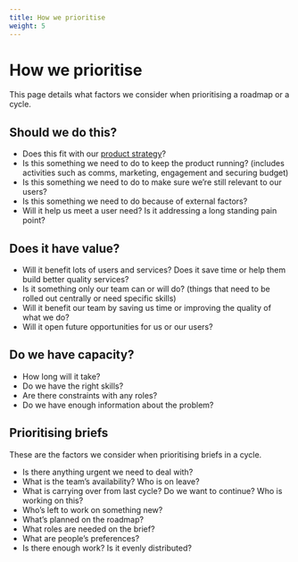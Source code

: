 ```yaml
---
title: How we prioritise
weight: 5
---
```


# How we prioritise

This page details what factors we consider when prioritising a roadmap or a cycle.

## Should we do this?

- Does this fit with our [product strategy](https://govuk-design-system-team-docs.netlify.app/what-we-do/future-of-the-govuk-design-system/)?
- Is this something we need to do to keep the product running? (includes activities such as comms, marketing, engagement and securing budget)
- Is this something we need to do to make sure we’re still relevant to our users?
- Is this something we need to do because of external factors?
- Will it help us meet a user need? Is it addressing a long standing pain point?

## Does it have value?

- Will it benefit lots of users and services? Does it save time or help them build better quality services?
- Is it something only our team can or will do? (things that need to be rolled out centrally or need specific skills)
- Will it benefit our team by saving us time or improving the quality of what we do?
- Will it open future opportunities for us or our users?

## Do we have capacity?

- How long will it take?
- Do we have the right skills?
- Are there constraints with any roles?
- Do we have enough information about the problem?

## Prioritising briefs

These are the factors we consider when prioritising briefs in a cycle.

- Is there anything urgent we need to deal with?
- What is the team’s availability? Who is on leave?
- What is carrying over from last cycle? Do we want to continue? Who is working on this?
- Who’s left to work on something new?
- What’s planned on the roadmap?
- What roles are needed on the brief?
- What are people’s preferences?
- Is there enough work? Is it evenly distributed?
